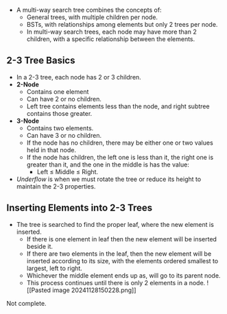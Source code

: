 - A multi-way search tree combines the concepts of:
	- General trees, with multiple children per node.
	- BSTs, with relationships among elements but only 2 trees per node.
	- In multi-way search trees, each node may have more than 2 children, with a specific relationship between the elements.
## 2-3 Tree Basics
- In a 2-3 tree, each node has 2 or 3 children.
- **2-Node**
	- Contains one element
	- Can have 2 or no children.
	- Left tree contains elements less than the node, and right subtree contains those greater.
- **3-Node**
	- Contains two elements.
	- Can have 3 or no children.
	- If the node has no children, there may be either one or two values held in that node.
	- If the node has children, the left one is less than it, the right one is greater than it, and the one in the middle is has the value:
		- Left ≤ Middle ≤ Right.
- *Underflow* is when we must rotate the tree or reduce its height to maintain the 2-3 properties.
## Inserting Elements into 2-3 Trees
- The tree is searched to find the proper leaf, where the new element is inserted.
	- If there is one element in leaf then the new element will be inserted beside it.
	- If there are two elements in the leaf, then the new element will be inserted according to its size, with the elements ordered smallest to largest, left to right.
	- Whichever the middle element ends up as, will go to its parent node.
	- This process continues until there is only 2 elements in a node.
![[Pasted image 20241128150228.png]]


Not complete.
